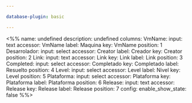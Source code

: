 ```yaml
---

database-plugin: basic

---
```

<%%
name: undefined
description: undefined
columns:
  VmName:
    input: text
    accessor: VmName
    label: Maquina
    key: VmName
    position: 1
  Desarrolador:
    input: select
    accessor: Creator
    label: Creador
    key: Creator
    position: 2
  Link:
    input: text
    accessor: Link
    key: Link
    label: Link
    position: 3
  Completed:
    input: select
    accessor: Completado
    key: Completado
    label: Resuelto
    position: 4
  Level:
    input: select
    accessor: Level
    label: Nivel
    key: Level
    position: 5
  Plataforma:
    input: select
    accessor: Plataforma
    key: Plataforma
    label: Plataforma
    position: 6
  Release:
    input: text
    accessor: Release
    key: Release
    label: Release
    position: 7
config:
  enable_show_state: false
%%>